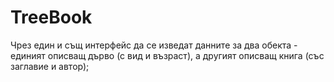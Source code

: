 TreeBook
========
Чрез един и същ интерфейс да се изведат данните за два обекта - единият описващ дърво (с вид и възраст), а другият описващ книга (със заглавие и автор);